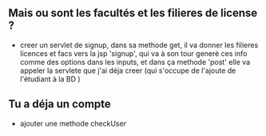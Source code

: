 ## Mais ou sont les facultés et les filieres de license ?

- creer un servlet de signup, dans sa methode get, il va donner les filieres licences et facs vers la jsp 'signup', qui va à son tour generé ces info comme des options dans les inputs, et dans ça methode 'post' elle va appeler la servlete que j'ai déja creer (qui  s'occupe de l'ajoute de l'étudiant à la BD )

## Tu a déja un compte

- ajouter une methode checkUser